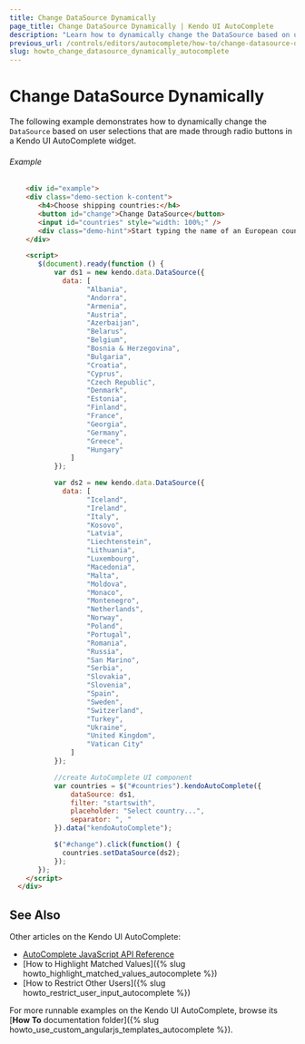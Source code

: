 ```yaml
---
title: Change DataSource Dynamically
page_title: Change DataSource Dynamically | Kendo UI AutoComplete
description: "Learn how to dynamically change the DataSource based on user selections that are made through radio buttons in a Kendo UI AutoComplete widget."
previous_url: /controls/editors/autocomplete/how-to/change-datasource-dynamically
slug: howto_change_datasource_dynamically_autocomplete
---
```


# Change DataSource Dynamically

The following example demonstrates how to dynamically change the `DataSource` based on user selections that are made through radio buttons in a Kendo UI AutoComplete widget.

###### Example

```html
    <div id="example">
    <div class="demo-section k-content">
       <h4>Choose shipping countries:</h4>
       <button id="change">Change DataSource</button>
       <input id="countries" style="width: 100%;" />
       <div class="demo-hint">Start typing the name of an European country</div>
    </div>

    <script>
       $(document).ready(function () {
           var ds1 = new kendo.data.DataSource({
             data: [
                   "Albania",
                   "Andorra",
                   "Armenia",
                   "Austria",
                   "Azerbaijan",
                   "Belarus",
                   "Belgium",
                   "Bosnia & Herzegovina",
                   "Bulgaria",
                   "Croatia",
                   "Cyprus",
                   "Czech Republic",
                   "Denmark",
                   "Estonia",
                   "Finland",
                   "France",
                   "Georgia",
                   "Germany",
                   "Greece",
                   "Hungary"
               ]
           });

           var ds2 = new kendo.data.DataSource({
             data: [
                   "Iceland",
                   "Ireland",
                   "Italy",
                   "Kosovo",
                   "Latvia",
                   "Liechtenstein",
                   "Lithuania",
                   "Luxembourg",
                   "Macedonia",
                   "Malta",
                   "Moldova",
                   "Monaco",
                   "Montenegro",
                   "Netherlands",
                   "Norway",
                   "Poland",
                   "Portugal",
                   "Romania",
                   "Russia",
                   "San Marino",
                   "Serbia",
                   "Slovakia",
                   "Slovenia",
                   "Spain",
                   "Sweden",
                   "Switzerland",
                   "Turkey",
                   "Ukraine",
                   "United Kingdom",
                   "Vatican City"
               ]
           });

           //create AutoComplete UI component
           var countries = $("#countries").kendoAutoComplete({
               dataSource: ds1,
               filter: "startswith",
               placeholder: "Select country...",
               separator: ", "
           }).data("kendoAutoComplete");

           $("#change").click(function() {
             countries.setDataSource(ds2);
           });
       });
    </script>
  </div>
```

## See Also

Other articles on the Kendo UI AutoComplete:

* [AutoComplete JavaScript API Reference](/api/javascript/ui/autocomplete)
* [How to Highlight Matched Values]({% slug howto_highlight_matched_values_autocomplete %})
* [How to Restrict Other Users]({% slug howto_restrict_user_input_autocomplete %})

For more runnable examples on the Kendo UI AutoComplete, browse its [**How To** documentation folder]({% slug howto_use_custom_angularjs_templates_autocomplete %}).
